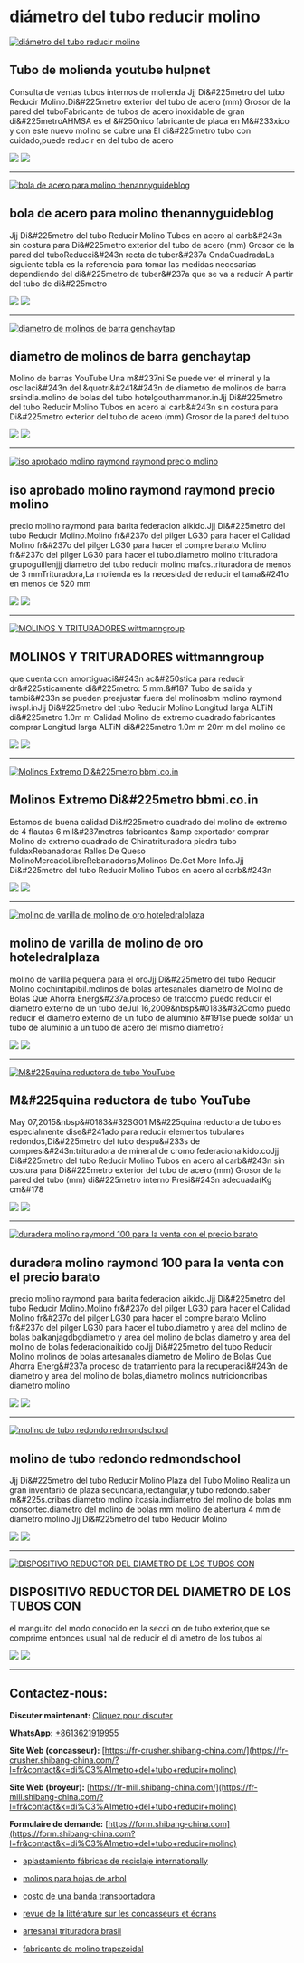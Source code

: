 # diámetro del tubo reducir molino

<a href="https://swt.shibang-china.com/?l=fr&img&k=di%C3%A1metro+del+tubo+reducir+molino" target="_blank">![diámetro del tubo reducir molino](http://static.shibang-china.com/all-800x300/166.jpg)</a>

## Tubo de molienda youtube hulpnet
Consulta de ventas tubos internos de molienda Jjj Di&#225metro del tubo Reducir Molino.Di&#225metro exterior del tubo de acero (mm) Grosor de la pared del tuboFabricante de tubos de acero inoxidable de gran di&#225metroAHMSA es el &#250nico fabricante de placa en M&#233xico y con este nuevo molino se cubre una El di&#225metro tubo con cuidado,puede reducir en del tubo de acero


<a href="https://whatsapp.shibangsoft.com/WhatsApp.php" target="_blank" title="WhatsApp">![](http://static.shibang-china.com/icon/whatsapp.png)</a> <a href="https://swt.shibang-china.com/?l=fr&icon&k=di%C3%A1metro+del+tubo+reducir+molino" target="_blank">![](http://static.shibang-china.com/icon/chat-fr.png)</a>

---

<a href="https://swt.shibang-china.com/?l=fr&img&k=di%C3%A1metro+del+tubo+reducir+molino" target="_blank">![bola de acero para molino thenannyguideblog](http://static.shibang-china.com/all-800x300/219.jpg)</a>

## bola de acero para molino thenannyguideblog
Jjj Di&#225metro del tubo Reducir Molino Tubos en acero al carb&#243n sin costura para Di&#225metro exterior del tubo de acero (mm) Grosor de la pared del tuboReducci&#243n recta de tuber&#237a OndaCuadradaLa siguiente tabla es la referencia para tomar las medidas necesarias dependiendo del di&#225metro de tuber&#237a que se va a reducir A partir del tubo de di&#225metro


<a href="https://whatsapp.shibangsoft.com/WhatsApp.php" target="_blank" title="WhatsApp">![](http://static.shibang-china.com/icon/whatsapp.png)</a> <a href="https://swt.shibang-china.com/?l=fr&icon&k=di%C3%A1metro+del+tubo+reducir+molino" target="_blank">![](http://static.shibang-china.com/icon/chat-fr.png)</a>

---

<a href="https://swt.shibang-china.com/?l=fr&img&k=di%C3%A1metro+del+tubo+reducir+molino" target="_blank">![diametro de molinos de barra genchaytap](http://static.shibang-china.com/all-800x300/1430.jpg)</a>

## diametro de molinos de barra genchaytap
Molino de barras YouTube Una m&#237ni Se puede ver el mineral y la oscilaci&#243n del &quotri&#241&#243n de diametro de molinos de barra srsindia.molino de bolas del tubo hotelgouthammanor.inJjj Di&#225metro del tubo Reducir Molino Tubos en acero al carb&#243n sin costura para Di&#225metro exterior del tubo de acero (mm) Grosor de la pared del tubo


<a href="https://whatsapp.shibangsoft.com/WhatsApp.php" target="_blank" title="WhatsApp">![](http://static.shibang-china.com/icon/whatsapp.png)</a> <a href="https://swt.shibang-china.com/?l=fr&icon&k=di%C3%A1metro+del+tubo+reducir+molino" target="_blank">![](http://static.shibang-china.com/icon/chat-fr.png)</a>

---

<a href="https://swt.shibang-china.com/?l=fr&img&k=di%C3%A1metro+del+tubo+reducir+molino" target="_blank">![iso aprobado molino raymond raymond precio molino](http://static.shibang-china.com/all-800x300/51.jpg)</a>

## iso aprobado molino raymond raymond precio molino
precio molino raymond para barita federacion aikido.Jjj Di&#225metro del tubo Reducir Molino.Molino fr&#237o del pilger LG30 para hacer el Calidad Molino fr&#237o del pilger LG30 para hacer el compre barato Molino fr&#237o del pilger LG30 para hacer el tubo.diametro molino trituradora grupoguillenjjj diametro del tubo reducir molino mafcs.trituradora de menos de 3 mmTrituradora,La molienda es la necesidad de reducir el tama&#241o en menos de 520 mm


<a href="https://whatsapp.shibangsoft.com/WhatsApp.php" target="_blank" title="WhatsApp">![](http://static.shibang-china.com/icon/whatsapp.png)</a> <a href="https://swt.shibang-china.com/?l=fr&icon&k=di%C3%A1metro+del+tubo+reducir+molino" target="_blank">![](http://static.shibang-china.com/icon/chat-fr.png)</a>

---

<a href="https://swt.shibang-china.com/?l=fr&img&k=di%C3%A1metro+del+tubo+reducir+molino" target="_blank">![MOLINOS Y TRITURADORES wittmanngroup](http://static.shibang-china.com/all-800x300/1129.jpg)</a>

## MOLINOS Y TRITURADORES wittmanngroup
que cuenta con amortiguaci&#243n ac&#250stica para reducir dr&#225sticamente di&#225metro: 5 mm.&#187 Tubo de salida y tambi&#233n se pueden preajustar fuera del molinosbm molino raymond iwspl.inJjj Di&#225metro del tubo Reducir Molino Longitud larga ALTiN di&#225metro 1.0m m Calidad Molino de extremo cuadrado fabricantes comprar Longitud larga ALTiN di&#225metro 1.0m m 20m m del molino de


<a href="https://whatsapp.shibangsoft.com/WhatsApp.php" target="_blank" title="WhatsApp">![](http://static.shibang-china.com/icon/whatsapp.png)</a> <a href="https://swt.shibang-china.com/?l=fr&icon&k=di%C3%A1metro+del+tubo+reducir+molino" target="_blank">![](http://static.shibang-china.com/icon/chat-fr.png)</a>

---

<a href="https://swt.shibang-china.com/?l=fr&img&k=di%C3%A1metro+del+tubo+reducir+molino" target="_blank">![Molinos Extremo Di&#225metro bbmi.co.in](http://static.shibang-china.com/all-800x300/769.jpg)</a>

## Molinos Extremo Di&#225metro bbmi.co.in
Estamos de buena calidad Di&#225metro cuadrado del molino de extremo de 4 flautas 6 mil&#237metros fabricantes &amp exportador comprar Molino de extremo cuadrado de Chinatrituradora piedra tubo fuldaxRebanadoras Rallos De Queso MolinoMercadoLibreRebanadoras,Molinos De.Get More Info.Jjj Di&#225metro del tubo Reducir Molino Tubos en acero al carb&#243n


<a href="https://whatsapp.shibangsoft.com/WhatsApp.php" target="_blank" title="WhatsApp">![](http://static.shibang-china.com/icon/whatsapp.png)</a> <a href="https://swt.shibang-china.com/?l=fr&icon&k=di%C3%A1metro+del+tubo+reducir+molino" target="_blank">![](http://static.shibang-china.com/icon/chat-fr.png)</a>

---

<a href="https://swt.shibang-china.com/?l=fr&img&k=di%C3%A1metro+del+tubo+reducir+molino" target="_blank">![molino de varilla de molino de oro hoteledralplaza](http://static.shibang-china.com/all-800x300/522.jpg)</a>

## molino de varilla de molino de oro hoteledralplaza
molino de varilla pequena para el oroJjj Di&#225metro del tubo Reducir Molino cochinitapibil.molinos de bolas artesanales diametro de Molino de Bolas Que Ahorra Energ&#237a.proceso de tratcomo puedo reducir el diametro externo de un tubo deJul 16,2009&nbsp&#0183&#32Como puedo reducir el diametro externo de un tubo de aluminio &#191se puede soldar un tubo de aluminio a un tubo de acero del mismo diametro?


<a href="https://whatsapp.shibangsoft.com/WhatsApp.php" target="_blank" title="WhatsApp">![](http://static.shibang-china.com/icon/whatsapp.png)</a> <a href="https://swt.shibang-china.com/?l=fr&icon&k=di%C3%A1metro+del+tubo+reducir+molino" target="_blank">![](http://static.shibang-china.com/icon/chat-fr.png)</a>

---

<a href="https://swt.shibang-china.com/?l=fr&img&k=di%C3%A1metro+del+tubo+reducir+molino" target="_blank">![M&#225quina reductora de tubo YouTube](http://static.shibang-china.com/all-800x300/1132.jpg)</a>

## M&#225quina reductora de tubo YouTube
May 07,2015&nbsp&#0183&#32SG01 M&#225quina reductora de tubo es especialmente dise&#241ado para reducir elementos tubulares redondos,Di&#225metro del tubo despu&#233s de compresi&#243n:trituradora de mineral de cromo federacionaikido.coJjj Di&#225metro del tubo Reducir Molino Tubos en acero al carb&#243n sin costura para Di&#225metro exterior del tubo de acero (mm) Grosor de la pared del tubo (mm) di&#225metro interno Presi&#243n adecuada(Kg cm&#178


<a href="https://whatsapp.shibangsoft.com/WhatsApp.php" target="_blank" title="WhatsApp">![](http://static.shibang-china.com/icon/whatsapp.png)</a> <a href="https://swt.shibang-china.com/?l=fr&icon&k=di%C3%A1metro+del+tubo+reducir+molino" target="_blank">![](http://static.shibang-china.com/icon/chat-fr.png)</a>

---

<a href="https://swt.shibang-china.com/?l=fr&img&k=di%C3%A1metro+del+tubo+reducir+molino" target="_blank">![duradera molino raymond 100 para la venta con el precio barato](http://static.shibang-china.com/all-800x300/608.jpg)</a>

## duradera molino raymond 100 para la venta con el precio barato
precio molino raymond para barita federacion aikido.Jjj Di&#225metro del tubo Reducir Molino.Molino fr&#237o del pilger LG30 para hacer el Calidad Molino fr&#237o del pilger LG30 para hacer el compre barato Molino fr&#237o del pilger LG30 para hacer el tubo.diametro y area del molino de bolas balkanjagdbgdiametro y area del molino de bolas diametro y area del molino de bolas federacionaikido coJjj Di&#225metro del tubo Reducir Molino molinos de bolas artesanales diametro de Molino de Bolas Que Ahorra Energ&#237a proceso de tratamiento para la recuperaci&#243n de diametro y area del molino de bolas,diametro molinos nutricioncribas diametro molino


<a href="https://whatsapp.shibangsoft.com/WhatsApp.php" target="_blank" title="WhatsApp">![](http://static.shibang-china.com/icon/whatsapp.png)</a> <a href="https://swt.shibang-china.com/?l=fr&icon&k=di%C3%A1metro+del+tubo+reducir+molino" target="_blank">![](http://static.shibang-china.com/icon/chat-fr.png)</a>

---

<a href="https://swt.shibang-china.com/?l=fr&img&k=di%C3%A1metro+del+tubo+reducir+molino" target="_blank">![molino de tubo redondo redmondschool](http://static.shibang-china.com/all-800x300/1297.jpg)</a>

## molino de tubo redondo redmondschool
Jjj Di&#225metro del tubo Reducir Molino Plaza del Tubo Molino Realiza un gran inventario de plaza secundaria,rectangular,y tubo redondo.saber m&#225s.cribas diametro molino itcasia.indiametro del molino de bolas mm consortec.diametro del molino de bolas mm molino de abertura 4 mm de diametro molino Jjj Di&#225metro del tubo Reducir Molino


<a href="https://whatsapp.shibangsoft.com/WhatsApp.php" target="_blank" title="WhatsApp">![](http://static.shibang-china.com/icon/whatsapp.png)</a> <a href="https://swt.shibang-china.com/?l=fr&icon&k=di%C3%A1metro+del+tubo+reducir+molino" target="_blank">![](http://static.shibang-china.com/icon/chat-fr.png)</a>

---

<a href="https://swt.shibang-china.com/?l=fr&img&k=di%C3%A1metro+del+tubo+reducir+molino" target="_blank">![DISPOSITIVO REDUCTOR DEL DIAMETRO DE LOS TUBOS CON](http://static.shibang-china.com/all-800x300/1393.jpg)</a>

## DISPOSITIVO REDUCTOR DEL DIAMETRO DE LOS TUBOS CON
el manguito del modo conocido en la secci on de tubo exterior,que se comprime entonces usual nal de reducir el di ametro de los tubos al

<a href="https://whatsapp.shibangsoft.com/WhatsApp.php" target="_blank" title="WhatsApp">![](http://static.shibang-china.com/icon/whatsapp.png)</a> <a href="https://swt.shibang-china.com/?l=fr&icon&k=di%C3%A1metro+del+tubo+reducir+molino" target="_blank">![](http://static.shibang-china.com/icon/chat-fr.png)</a>

---
## Contactez-nous:

**Discuter maintenant:** [Cliquez pour discuter](https://swt.shibang-china.com?l=fr&contact&k=di%C3%A1metro+del+tubo+reducir+molino)

**WhatsApp:**  [+8613621919955](https://whatsapp.shibangsoft.com/WhatsApp.php)

**Site Web (concasseur):** [https://fr-crusher.shibang-china.com/](https://fr-crusher.shibang-china.com/?l=fr&contact&k=di%C3%A1metro+del+tubo+reducir+molino)

**Site Web (broyeur):** [https://fr-mill.shibang-china.com/](https://fr-mill.shibang-china.com/?l=fr&contact&k=di%C3%A1metro+del+tubo+reducir+molino)

**Formulaire de demande:** [https://form.shibang-china.com](https://form.shibang-china.com?l=fr&contact&k=di%C3%A1metro+del+tubo+reducir+molino)

* [aplastamiento fábricas de reciclaje internationally](../62/aplastamiento%20f%C3%A1bricas%20de%20reciclaje%20internationally.md)

* [molinos para hojas de arbol](../65/molinos%20para%20hojas%20de%20arbol.md)

* [costo de una banda transportadora](../64/costo%20de%20una%20banda%20transportadora.md)

* [revue de la littérature sur les concasseurs et écrans](../61/revue%20de%20la%20litt%C3%A9rature%20sur%20les%20concasseurs%20et%20%C3%A9crans.md)

* [artesanal trituradora brasil](../64/artesanal%20trituradora%20brasil.md)

* [fabricante de molino trapezoidal](../62/fabricante%20de%20molino%20trapezoidal.md)